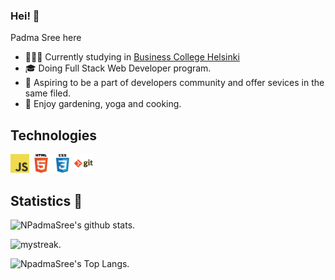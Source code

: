 ### Hei! 👋


Padma Sree here 

- 👩🏻‍💻 Currently studying in [Business College Helsinki](https://github.com/HelsinkiBusinessCollege)
- 🎓 Doing Full Stack Web Developer program.
- 🔭 Aspiring to be a part of developers community and offer sevices in the same filed.
- 🌱 Enjoy gardening, yoga and cooking.


## Technologies

<code><img height="30" src="https://raw.githubusercontent.com/github/explore/80688e429a7d4ef2fca1e82350fe8e3517d3494d/topics/javascript/javascript.png"></code>
<code><img height="30" src="https://raw.githubusercontent.com/github/explore/80688e429a7d4ef2fca1e82350fe8e3517d3494d/topics/html/html.png"></code>
<code><img height="30" src="https://raw.githubusercontent.com/github/explore/80688e429a7d4ef2fca1e82350fe8e3517d3494d/topics/css/css.png"></code>
<code><img height="30" src="https://raw.githubusercontent.com/github/explore/80688e429a7d4ef2fca1e82350fe8e3517d3494d/topics/git/git.png"></code>


## Statistics 🚀

![NPadmaSree's github stats](https://github-readme-stats.vercel.app/api?username=NPadmaSree&show_icons=true&theme=tokyonight). 

<img src="https://github-readme-streak-stats.herokuapp.com/?user=NPadmaSree&theme=tokyonight" alt="mystreak"/>. 


![NpadmaSree's Top Langs](https://github-readme-stats.vercel.app/api/top-langs/?username=NPadmaSree&theme=tokyonight&layout=compact). 

